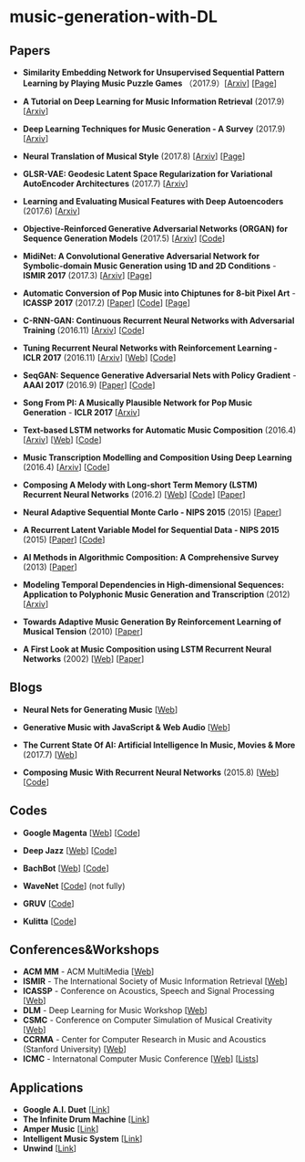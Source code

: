 # music-generation-with-DL

## Papers

- **Similarity Embedding Network for Unsupervised Sequential Pattern Learning by Playing Music Puzzle Games** （2017.9）[[Arxiv](https://arxiv.org/abs/1709.04384)] [[Page](https://remyhuang.github.io/DJnet)]

- **A Tutorial on Deep Learning for Music Information Retrieval** (2017.9) [[Arxiv](https://arxiv.org/abs/1709.04396)]

- **Deep Learning Techniques for Music Generation - A Survey** (2017.9) [[Arxiv](https://arxiv.org/abs/1709.01620)]

- **Neural Translation of Musical Style** (2017.8) [[Arxiv](https://arxiv.org/abs/1708.03535)] [[Page](http://imanmalik.com/cs/2017/06/05/neural-style.html)]

- **GLSR-VAE: Geodesic Latent Space Regularization for Variational AutoEncoder Architectures** (2017.7) [[Arxiv](https://arxiv.org/abs/1707.04588)]

- **Learning and Evaluating Musical Features with Deep Autoencoders** (2017.6) [[Arxiv](https://arxiv.org/abs/1706.04486)]

- **Objective-Reinforced Generative Adversarial Networks (ORGAN) for Sequence Generation Models** (2017.5) [[Arxiv](https://arxiv.org/abs/1705.10843)] [[Code](https://github.com/gablg1/ORGAN)]

- **MidiNet: A Convolutional Generative Adversarial Network for Symbolic-domain Music Generation using 1D and 2D Conditions** - **ISMIR 2017** (2017.3) [[Arxiv](https://arxiv.org/abs/1703.10847)] [[Page](https://richardyang40148.github.io/TheBlog/midinet_arxiv_demo.html)] 

- **Automatic Conversion of Pop Music into Chiptunes for 8-bit Pixel Art** - **ICASSP 2017** (2017.2) [[Paper](http://mac.citi.sinica.edu.tw/~yang/pub/su17icassp_8bit.pdf)] [[Code](https://github.com/LemonATsu/pop-to-8bit)] [[Page](https://lemonatsu.github.io)]


- **C-RNN-GAN: Continuous Recurrent Neural Networks with Adversarial Training** (2016.11) [[Arxiv](https://arxiv.org/abs/1611.09904)] [[Code](https://github.com/olofmogren/c-rnn-gan)]

- **Tuning Recurrent Neural Networks with Reinforcement Learning - ICLR 2017** (2016.11) [[Arxiv](https://arxiv.org/abs/1611.02796)] [[Web](https://magenta.tensorflow.org/2016/11/09/tuning-recurrent-networks-with-reinforcement-learning)] [[Code](https://github.com/tensorflow/magenta/tree/master/magenta/models/rl_tuner)]

- **SeqGAN: Sequence Generative Adversarial Nets with Policy Gradient** - **AAAI 2017** (2016.9) [[Paper](http://www.aaai.org/ocs/index.php/AAAI/AAAI17/paper/download/14344/14489)] [[Code](https://github.com/LantaoYu/SeqGAN)]

- **Song From PI: A Musically Plausible Network for Pop Music Generation** - **ICLR 2017** [[Arxiv](https://arxiv.org/abs/1611.03477)]

- **Text-based LSTM networks for Automatic Music Composition** (2016.4) [[Arxiv](https://arxiv.org/abs/1604.05358#)] [[Web](https://keunwoochoi.wordpress.com/2016/02/23/lstmetallica/)] [[Code](https://github.com/keunwoochoi/LSTMetallica)]

- **Music Transcription Modelling and Composition Using Deep Learning** (2016.4) [[Arxiv](https://arxiv.org/abs/1604.08723)] [[Code](https://github.com/IraKorshunova/folk-rnn)]

- **Composing A Melody with Long-short Term Memory (LSTM) Recurrent Neural Networks** (2016.2) [[Web](http://konstilackner.github.io/LSTM-RNN-Melody-Composer-Website/)] [[Code](https://github.com/konstilackner/LSTM-RNN-Melody-Composer)] [[Paper](http://konstilackner.github.io/LSTM-RNN-Melody-Composer-Website/Thesis_final01.pdf)]

- **Neural Adaptive Sequential Monte Carlo - NIPS 2015** (2015) [[Paper](http://papers.nips.cc/paper/5961-neural-adaptive-sequential-monte-carlo.pdf)]

- **A Recurrent Latent Variable Model for Sequential Data - NIPS 2015** (2015) [[Paper](http://papers.nips.cc/paper/5653-a-recurrent-latent-variable-model-for-sequential-data.pdf)] [[Code](https://github.com/jych/nips2015_vrnn)]

- **AI Methods in Algorithmic Composition: A Comprehensive Survey** (2013) [[Paper](http://www.jair.org/media/3908/live-3908-7454-jair.pdf)]

- **Modeling Temporal Dependencies in High-dimensional Sequences: Application to Polyphonic Music Generation and Transcription** (2012) [[Arxiv](https://arxiv.org/abs/1206.6392)] 

- **Towards Adaptive Music Generation By Reinforcement Learning of Musical Tension** (2010) [[Paper](https://ccrma.stanford.edu/~slegroux/affect/pubs/SMC2010.pdf)]

- **A First Look at Music Composition using LSTM Recurrent Neural Networks** (2002) [[Web](http://www.iro.umontreal.ca/~eckdoug/blues/index.html)] [[Paper](http://www.iro.umontreal.ca/~eckdoug/blues/IDSIA-07-02.pdf)]

## Blogs

- **Neural Nets for Generating Music** [[Web](https://medium.com/@kcimc/neural-nets-for-generating-music-f46dffac21c0)]

- **Generative Music with JavaScript & Web Audio** [[Web](https://teropa.info/generative-music-slides/)]

- **The Current State Of AI: Artificial Intelligence In Music, Movies & More** (2017.7) [[Web](http://www.hypebot.com/hypebot/2017/07/ai-today-the-current-state-of-artificial-intelligence.html)]
- **Composing Music With Recurrent Neural Networks** (2015.8) [[Web](http://www.hexahedria.com/2015/08/03/composing-music-with-recurrent-neural-networks/)] [[Code](https://github.com/hexahedria/biaxial-rnn-music-composition)]


## Codes

-  **Google Magenta** [[Web](https://magenta.tensorflow.org/welcome-to-magenta)] [[Code](https://github.com/tensorflow/magenta)] 

- **Deep Jazz**  [[Web](https://deepjazz.io/)] [[Code](https://deepjazz.io/)]

- **BachBot** [[Web](http://bachbot.com/)] [[Code](https://github.com/feynmanliang/bachbot/)]

- **WaveNet** [[Code](https://github.com/ibab/tensorflow-wavenet)] (not fully)

- **GRUV** [[Code](https://github.com/MattVitelli/GRUV)]

- **Kulitta** [[Code](https://github.com/donya/Kulitta)]

## Conferences&Workshops

- **ACM MM** - ACM MultiMedia [[Web](http://www.acmmm.org/2017)]
- **ISMIR** - The International Society of Music Information Retrieval [[Web](http://www.ismir.net/)]
- **ICASSP** - Conference on Acoustics, Speech and Signal Processing [[Web](http://www.ieee-icassp2017.org/)]
- **DLM** - Deep Learning for Music Workshop [[Web](http://dorienherremans.com/dlm2017/)]
- **CSMC** - Conference on Computer Simulation of Musical  Creativity [[Web](https://csmc2016.wordpress.com/)]
- **CCRMA** - Center for Computer Research in Music and Acoustics (Stanford University) [[Web](https://ccrma.stanford.edu/)]
- **ICMC** - Internatonal Computer Music Conference [[Web](http://www.icmc2017.com/)] [[Lists](http://www.icmc2017.com/cn/page1.html)]

## Applications

- **Google A.I. Duet** [[Link](https://aiexperiments.withgoogle.com/ai-duet)]
- **The Infinite Drum Machine** [[Link](https://aiexperiments.withgoogle.com/drum-machine)]
- **Amper Music** [[Link](https://www.ampermusic.com/app#/)]
- **Intelligent Music System** [[Link](http://120.52.72.53/www.intelligentmusicsystems.com/c3pr90ntc0td/vid/tempo_shifting.mp4)]
- **Unwind** [[Link](http://unwind.ai)]
